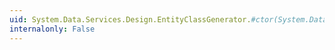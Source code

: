 ```yaml
---
uid: System.Data.Services.Design.EntityClassGenerator.#ctor(System.Data.Services.Design.LanguageOption)
internalonly: False
---
```

